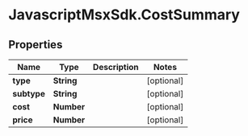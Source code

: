 # JavascriptMsxSdk.CostSummary

## Properties

Name | Type | Description | Notes
------------ | ------------- | ------------- | -------------
**type** | **String** |  | [optional] 
**subtype** | **String** |  | [optional] 
**cost** | **Number** |  | [optional] 
**price** | **Number** |  | [optional] 


